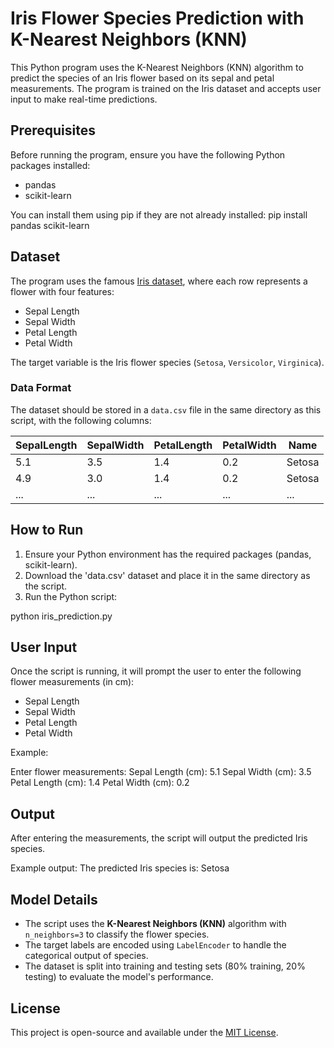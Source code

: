 
# Iris Flower Species Prediction with K-Nearest Neighbors (KNN)

This Python program uses the K-Nearest Neighbors (KNN) algorithm to predict the species of an Iris flower based on its sepal and petal measurements. The program is trained on the Iris dataset and accepts user input to make real-time predictions.

## Prerequisites

Before running the program, ensure you have the following Python packages installed:

* pandas
* scikit-learn

You can install them using pip if they are not already installed:
pip install pandas scikit-learn

## Dataset

The program uses the famous [Iris dataset](https://archive.ics.uci.edu/ml/datasets/iris), where each row represents a flower with four features:

* Sepal Length
* Sepal Width
* Petal Length
* Petal Width

The target variable is the Iris flower species (`Setosa`, `Versicolor`, `Virginica`).

### Data Format

The dataset should be stored in a `data.csv` file in the same directory as this script, with the following columns:

| SepalLength | SepalWidth | PetalLength | PetalWidth | Name   |
| ----------- | ---------- | ----------- | ---------- | ------ |
| 5.1         | 3.5        | 1.4         | 0.2        | Setosa |
| 4.9         | 3.0        | 1.4         | 0.2        | Setosa |
| ...         | ...        | ...         | ...        | ...    |

## How to Run

1. Ensure your Python environment has the required packages (pandas, scikit-learn).
2. Download the 'data.csv' dataset and place it in the same directory as the script.
3. Run the Python script:


python iris_prediction.py

## User Input

Once the script is running, it will prompt the user to enter the following flower measurements (in cm):

* Sepal Length
* Sepal Width
* Petal Length
* Petal Width

Example:

Enter flower measurements:
Sepal Length (cm): 5.1
Sepal Width (cm): 3.5
Petal Length (cm): 1.4
Petal Width (cm): 0.2

## Output

After entering the measurements, the script will output the predicted Iris species.

Example output:
The predicted Iris species is: Setosa


## Model Details

* The script uses the **K-Nearest Neighbors (KNN)** algorithm with `n_neighbors=3` to classify the flower species.
* The target labels are encoded using `LabelEncoder` to handle the categorical output of species.
* The dataset is split into training and testing sets (80% training, 20% testing) to evaluate the model's performance.

## License

This project is open-source and available under the [MIT License](LICENSE).
